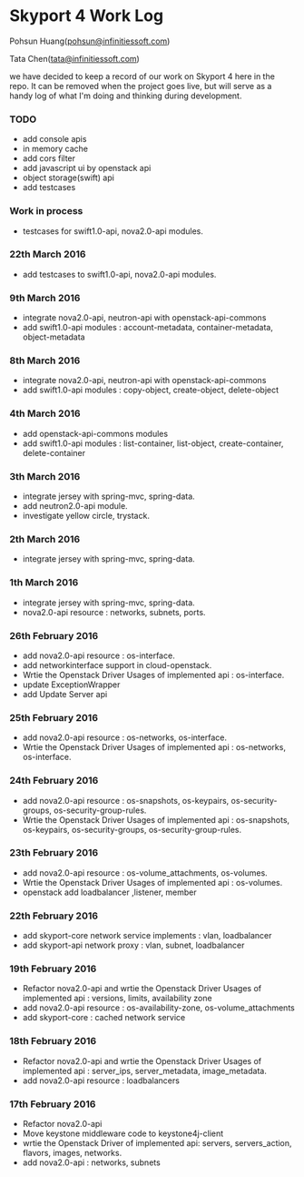 # Skyport 4 Work Log

Pohsun Huang(pohsun@infinitiessoft.com)

Tata Chen(tata@infinitiessoft.com)

we have decided to keep a record of our work on Skyport 4 here in the repo. It can be removed when the project goes live, but will serve as a handy log of what I'm doing and thinking during development.

### TODO

* add console apis
* in memory cache
* add cors filter
* add javascript ui by openstack api
* object storage(swift) api
* add testcases

### Work in process

* testcases for swift1.0-api, nova2.0-api modules.

### 22th March 2016

* add testcases to swift1.0-api, nova2.0-api modules.

### 9th March 2016

* integrate nova2.0-api, neutron-api with openstack-api-commons
* add swift1.0-api modules : account-metadata, container-metadata, object-metadata

### 8th March 2016

* integrate nova2.0-api, neutron-api with openstack-api-commons
*  add swift1.0-api modules : copy-object, create-object, delete-object

### 4th March 2016

* add openstack-api-commons modules
* add swift1.0-api modules : list-container, list-object, create-container, delete-container

### 3th March 2016

* integrate jersey with spring-mvc, spring-data.
* add neutron2.0-api module.
* investigate yellow circle, trystack.

### 2th March 2016

* integrate jersey with spring-mvc, spring-data.
 
### 1th March 2016

* integrate jersey with spring-mvc, spring-data.
* nova2.0-api resource : networks, subnets, ports.
 
### 26th February 2016

* add nova2.0-api resource : os-interface.
* add networkinterface support in cloud-openstack.
* Wrtie the Openstack Driver Usages of implemented api : os-interface.
* update ExceptionWrapper
* add Update Server api

### 25th February 2016

* add nova2.0-api resource : os-networks, os-interface.
* Wrtie the Openstack Driver Usages of implemented api : os-networks, os-interface.

### 24th February 2016

* add nova2.0-api resource : os-snapshots, os-keypairs, os-security-groups, os-security-group-rules.
* Wrtie the Openstack Driver Usages of implemented api : os-snapshots, os-keypairs, os-security-groups, os-security-group-rules.

### 23th February 2016

* add nova2.0-api resource : os-volume_attachments, os-volumes.
* Wrtie the Openstack Driver Usages of implemented api : os-volumes.
* openstack add loadbalancer ,listener, member

### 22th February 2016

* add skyport-core network service implements : vlan, loadbalancer
* add skyport-api network proxy : vlan, subnet, loadbalancer

### 19th February 2016

* Refactor nova2.0-api and wrtie the Openstack Driver Usages of implemented api : versions, limits, availability zone
* add nova2.0-api resource : os-availability-zone, os-volume_attachments
* add skyport-core : cached network service

### 18th February 2016

* Refactor nova2.0-api and wrtie the Openstack Driver Usages of implemented api : server_ips, server_metadata, image_metadata.
* add nova2.0-api resource : loadbalancers

### 17th February 2016

* Refactor nova2.0-api
* Move keystone middleware code to keystone4j-client 
* wrtie the Openstack Driver of implemented api: servers, servers_action, flavors, images, networks.
* add nova2.0-api : networks, subnets
